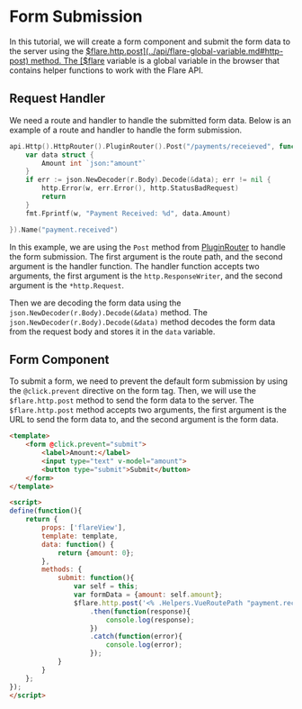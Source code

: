 # Form Submission
In this tutorial, we will create a form component and submit the form data to the server using the [$flare.http.post](../api/flare-global-variable.md#http-post) method.
The [$flare](../api/flare-global-variable.md) variable is a global variable in the browser that contains helper functions to work with the Flare API.

## Request Handler
We need a route and handler to handle the submitted form data. Below is an example of a route and handler to handle the form submission.

```go
api.Http().HttpRouter().PluginRouter().Post("/payments/receieved", func (w http.ResponseWriter, r *http.Request) {
    var data struct {
        Amount int `json:"amount"`
    }
    if err := json.NewDecoder(r.Body).Decode(&data); err != nil {
        http.Error(w, err.Error(), http.StatusBadRequest)
        return
    }
    fmt.Fprintf(w, "Payment Received: %d", data.Amount)

}).Name("payment.received")
```

In this example, we are using the `Post` method from [PluginRouter](../api/http-router-api.md#pluginrouter) to handle the form submission. The first argument is the route path, and the second argument is the handler function. The handler function accepts two arguments, the first argument is the `http.ResponseWriter`, and the second argument is the `*http.Request`.

Then we are decoding the form data using the `json.NewDecoder(r.Body).Decode(&data)` method. The `json.NewDecoder(r.Body).Decode(&data)` method decodes the form data from the request body and stores it in the `data` variable.

## Form Component

To submit a form, we need to prevent the default form submission by using the `@click.prevent` directive on the form tag.
Then, we will use the `$flare.http.post` method to send the form data to the server.
The `$flare.http.post` method accepts two arguments, the first argument is the URL to send the form data to, and the second argument is the form data.

```html title="resources/components/Form.vue"
<template>
    <form @click.prevent="submit">
        <label>Amount:</label>
        <input type="text" v-model="amount">
        <button type="submit">Submit</button>
    </form>
</template>

<script>
define(function(){
    return {
        props: ['flareView'],
        template: template,
        data: function() {
            return {amount: 0};
        },
        methods: {
            submit: function(){
                var self = this;
                var formData = {amount: self.amount};
                $flare.http.post('<% .Helpers.VueRoutePath "payment.received" %>', formData)
                    .then(function(response){
                        console.log(response);
                    })
                    .catch(function(error){
                        console.log(error);
                    });
            }
        }
    };
});
</script>
```

